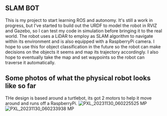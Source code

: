 ## SLAM BOT

This is my project to start learning ROS and autonomy. It's still a work in progress, but I've started to build out the URDF to model the robot in RVIZ and Gazebo, so I can test my code in simulation before bringing it to the real world. The robot uses a LiDAR to employ as SLAM algorithm to navigate within its environment and is also equipped with a RaspberryPi camera. I hope to use this for object classification in the future so the robot can make decisions on the objects it seems and map its trajectory accordingly. I also hope to eventually take the map and set waypoints so the robot can traverse it automatically.

## Some photos of what the physical robot looks like so far
THe design is based around a turtlebot, its got 2 motors to help it move around and runs off a RaspberryPi.
![PXL_20231130_060225525 MP](https://github.com/alyzenjeraj/slam-bot/assets/38901318/fe73b9e7-d1cb-44b8-afd1-e56df7e016b7)
![PXL_20231130_060233938 MP](https://github.com/alyzenjeraj/slam-bot/assets/38901318/23f7cef0-2901-452b-bf24-73c2e72bfc56)

